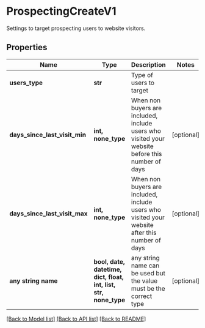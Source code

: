 # ProspectingCreateV1

Settings to target prospecting users to website visitors.

## Properties
Name | Type | Description | Notes
------------ | ------------- | ------------- | -------------
**users_type** | **str** | Type of users to target | 
**days_since_last_visit_min** | **int, none_type** | When non buyers are included, include users who visited your website before this number of days | [optional] 
**days_since_last_visit_max** | **int, none_type** | When non buyers are included, include users who visited your website after this number of days | [optional] 
**any string name** | **bool, date, datetime, dict, float, int, list, str, none_type** | any string name can be used but the value must be the correct type | [optional]

[[Back to Model list]](../README.md#documentation-for-models) [[Back to API list]](../README.md#documentation-for-api-endpoints) [[Back to README]](../README.md)


